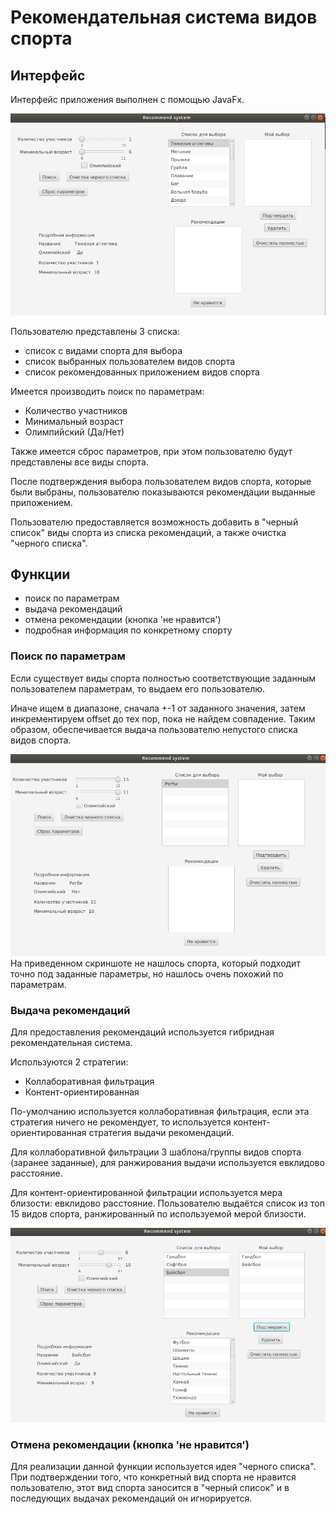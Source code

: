 # Рекомендательная система видов спорта
## Интерфейс
Интерфейс приложения выполнен с помощью JavaFx.

![](images/GUI.png)

Пользователю представлены 3 списка:
- список с видами спорта для выбора
- список выбранных пользователем видов спорта 
- список рекомендованных приложением видов спорта

Имеется производить поиск по параметрам:
- Количество участников
- Минимальный возраст
- Олимпийский (Да/Нет)

Также имеется сброс параметров, при этом пользователю будут представлены все виды спорта.

После подтверждения выбора пользователем видов спорта, которые были выбраны, пользователю показываются рекомендации выданные приложением.



Пользователю предоставляется возможность добавить в "черный список" виды спорта из списка рекомендаций, а также очистка "черного списка".



## Функции
- поиск по параметрам
- выдача рекомендаций
- отмена рекомендации (кнопка 'не нравится')
- подробная информация по конкретному спорту

### Поиск по параметрам
Если существует виды спорта полностью соответствующие заданным пользователем параметрам, то выдаем его пользователю.

Иначе ищем в диапазоне, сначала +-1 от заданного значения, затем инкрементируем offset до тех пор, пока не найдем совпадение.
Таким образом, обеспечивается выдача пользователю непустого списка видов спорта.

![alt](images/неточный_поиск.png "Неточный поиск")
На приведенном скриншоте не нашлось спорта, который подходит точно под заданные параметры, но нашлось очень похожий по параметрам. 

### Выдача рекомендаций
Для предоставления рекомендаций используется гибридная рекомендательная система.

Используются 2 стратегии:
- Коллаборативная фильтрация
- Контент-ориентированная

По-умолчанию используется коллаборативная фильтрация, если эта стратегия ничего не рекомендует, то используется контент-ориентированная стратегия выдачи рекомендаций.

Для коллаборативной фильтрации 3 шаблона/группы видов спорта (заранее заданные), для ранжирования выдачи используется евклидово расстояние.

Для контент-ориентированной фильтрации используется мера близости: евклидово расстояние. Пользователю выдаётся список из топ 15 видов спорта, ранжированный по используемой мерой близости.

![](images/РС.png)
### Отмена рекомендации (кнопка 'не нравится')
Для реализации данной функции используется идея "черного списка". При подтверждении того, что конкретный вид спорта не нравится пользователю, этот вид спорта заносится в "черный список" и в последующих выдачах рекомендаций он игнорируется.
